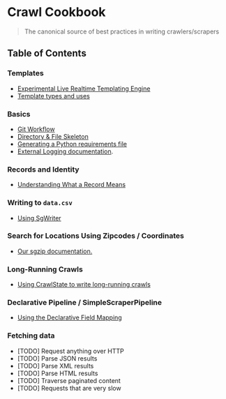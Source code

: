 # Crawl Cookbook

> The canonical source of best practices in writing crawlers/scrapers

## Table of Contents

### Templates

- [Experimental Live Realtime Templating Engine](./cookbook/crawly_web.md)
- [Template types and uses](./cookbook/templates.md)

### Basics

- [Git Workflow](./cookbook/git_workflow.md)
- [Directory & File Skeleton](./cookbook/dir_skeleton.md)
- [Generating a Python requirements file](./cookbook/reqfile.md)
- [External Logging documentation](https://docs.google.com/document/d/1I-1Atok4pd1RKW_ZfRzv7rMnuYTV0R_yo8QMnCSdwdE/view).

### Records and Identity

- [Understanding What a Record Means](./cookbook/records_and_id.md)

### Writing to `data.csv`

- [Using SgWriter](./cookbook/sgwriter.md)

### Search for Locations Using Zipcodes / Coordinates

- [Our sgzip documentation.](./cookbook/sgzip.md)

### Long-Running Crawls

- [Using CrawlState to write long-running crawls](./cookbook/pause_resume.md)

### Declarative Pipeline / SimpleScraperPipeline

- [Using the Declarative Field Mapping](./cookbook/declarative_pipeline.md)

### Fetching data

- [TODO] Request anything over HTTP
- [TODO] Parse JSON results
- [TODO] Parse XML results
- [TODO] Parse HTML results
- [TODO] Traverse paginated content
- [TODO] Requests that are very slow
